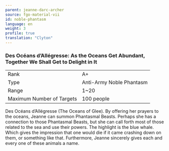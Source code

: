 ```yaml
---
parent: jeanne-darc-archer
source: fgo-material-vii
id: noble-phantasm
language: en
weight: 3
profile: true
translation: "Clyton"
---
```


### Des Océans d’Allégresse: As the Oceans Get Abundant, Together We Shall Get to Delight in It

<table>
  <tr><td>Rank</td><td>A+</td></tr>
  <tr><td>Type</td><td>Anti-Army Noble Phantasm</td></tr>
  <tr><td>Range</td><td>1~20</td></tr>
  <tr><td>Maximum Number of Targets</td><td>100 people</td></tr>
</table>

Des Océans d’Allégresse (The Oceans of Glee). By offering her prayers to the oceans, Jeanne can summon Phantasmal Beasts. Perhaps she has a connection to those Phantasmal Beasts, but she can call forth most of those related to the sea and use their powers. The highlight is the blue whale. Which gives the impression that one would die if it came crashing down on them, or something like that. Furthermore, Jeanne sincerely gives each and every one of these animals a name.
